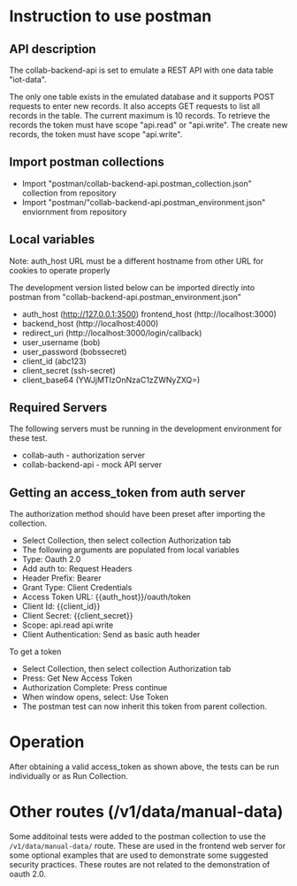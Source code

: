 # Instruction to use postman

## API description

The collab-backend-api is set to emulate a REST API with one data table "iot-data".

The only one table exists in the emulated database and it supports POST requests
to enter new records. It also accepts GET requests to list all records in the table.
The current maximum is 10 records. To retrieve the records the token must have
scope "api.read" or "api.write". The create new records, the token must
have scope "api.write".

## Import postman collections

- Import "postman/collab-backend-api.postman_collection.json" collection from repository
- Import "postman/"collab-backend-api.postman_environment.json" enviornment from repository

## Local variables

Note: auth_host URL must be a different hostname from other URL for cookies to operate properly

The development version listed below can be imported directly into postman from "collab-backend-api.postman_environment.json"

- auth_host      (http://127.0.0.1:3500)
  frontend_host  (http://localhost:3000)
- backend_host   (http://localhost:4000)
- redirect_uri   (http://localhost:3000/login/callback)
- user_username  (bob)
- user_password  (bobssecret)
- client_id      (abc123)
- client_secret  (ssh-secret)
- client_base64  (YWJjMTIzOnNzaC1zZWNyZXQ=)

## Required Servers

The following servers must be running in the development environment
for these test.

- collab-auth - authorization server
- collab-backend-api - mock API server

## Getting an access_token from auth server

The authorization method should have been preset after importing the collection.

- Select Collection, then select collection Authorization tab
- The following arguments are populated from local variables
 - Type: Oauth 2.0
 - Add auth to: Request Headers
 - Header Prefix: Bearer
 - Grant Type: Client Credentials
 - Access Token URL: {{auth_host}}/oauth/token
 - Client Id: {{client_id}}
 - Client Secret: {{client_secret}}
 - Scope: api.read api.write
 - Client Authentication: Send as basic auth header

To get a token

- Select Collection, then select collection Authorization tab
- Press: Get New Access Token
- Authorization Complete: Press continue
- When window opens, select: Use Token
- The postman test can now inherit this token from parent collection.

# Operation

After obtaining a valid access_token as shown above, the tests can be run
individually or as Run Collection.

# Other routes (/v1/data/manual-data)

Some additoinal tests were added to the postman collection to use
the `/v1/data/manual-data/` route.
These are used in the frontend web server for some optional 
examples that are used to demonstrate some suggested security practices. 
These routes are not related to the demonstration of oauth 2.0.
